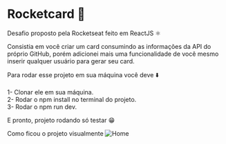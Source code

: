 # Rocketcard 🚀

Desafio proposto pela Rocketseat feito em ReactJS ⚛️

Consistia em você criar um card consumindo as informações da API do próprio GitHub, porém adicionei mais uma funcionalidade de você mesmo inserir qualquer usuário para gerar seu card.

Para rodar esse projeto em sua máquina você deve ⬇️
<br><br>
1- Clonar ele em sua máquina. <br>
2- Rodar o npm install no terminal do projeto. <br>
3- Rodar o npm run dev. <br>

E pronto, projeto rodando só testar 😁

Como ficou o projeto visualmente
![Home](https://user-images.githubusercontent.com/62243365/182519571-3ace96e8-6ccc-4e23-b56a-8c29324f851f.png)
